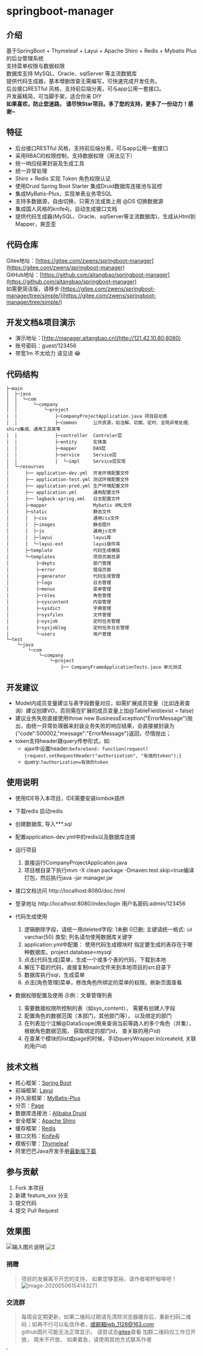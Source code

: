 # springboot-manager

## 介绍
基于SpringBoot + Thymeleaf + Layui + Apache Shiro + Redis + Mybatis Plus 的后台管理系统  
支持菜单权限与数据权限    
数据库支持 MySQL、Oracle、sqlServer 等主流数据库  
提供代码生成器，基本增删改查无需编写，可快速完成开发任务。  
后台接口RESTful 风格，支持前后端分离，可与app公用一套接口。  
开发最精简，可当脚手架，适合你来 DIY  
**如果喜欢，防止您迷路， 请尽快Star项目。多了您的支持，更多了一份动力！感谢~**

## 特征
- 后台接口RESTful 风格，支持前后端分离，可与app公用一套接口
- 采用RBAC的权限控制，支持数据权限（用法见下）
- 统一响应结果封装及生成工具
- 统一异常处理
- Shiro + Redis 实现 Token 角色权限认证
- 使用Druid Spring Boot Starter 集成Druid数据库连接池与监控
- 集成MyBatis-Plus，实现单表业务零SQL
- 支持多数据源，自由切换，只需方法或类上用 @DS 切换数据源
- 集成国人风格的knife4j，自动生成接口文档
- 提供代码生成器(MySQL、Oracle、sqlServer等主流数据库)，生成从Html到Mapper，爽歪歪  

## 代码仓库
Gitee地址：[https://gitee.com/zwens/springboot-manager](https://gitee.com/zwens/springboot-manager)   
GitHub地址：[https://github.com/aitangbao/springboot-manager](https://github.com/aitangbao/springboot-manager)  
如需更简洁版，请移步:[https://gitee.com/zwens/springboot-manager/tree/simple/](https://gitee.com/zwens/springboot-manager/tree/simple/) 

## 开发文档&项目演示
- 演示地址：[http://manager.aitangbao.cn](http://121.42.10.80:8080)
- 账号密码：guest/123456
- 带宽1m 不太给力 请见谅 :joy:

## 代码结构
```
├─main
│  ├─java
│  │  └─com
│  │      └─company
│  │          └─project
│  │              ├─CompanyProjectApplication.java 项目启动类
│  │              ├─common      公共资源，如注解、切面、定时、全局异常处理、shiro集成、通用工具类等
│  │              ├─controller  Controler层
│  │              ├─entity      实体类
│  │              ├─mapper      DAO层
│  │              ├─service     Service层
│  │              │  └─impl     Service层实现
│  └─resources
│      ├── application-dev.yml  开发环境配置文件
│      ├── application-test.yml 测试环境配置文件
│      ├── application-prod.yml 生产环境配置文件
│      ├── application.yml      通用配置文件
│      ├── logback-spring.xml   日志配置文件
│      ├─mapper                 Mybatis XML文件
│      ├─static                 静态文件
│      │  ├─css                 通用css文件
│      │  ├─images              静态图片
│      │  ├─js                  通用js文件
│      │  ├─layui               layui库
│      │  └─layui-ext           layui插件库
│      ├─template               代码生成模版
│      └─templates              项目页面目录
│          ├─depts              部门管理
│          ├─error              错误页面
│          ├─generator          代码生成管理
│          ├─logs               日志管理
│          ├─menus              菜单管理
│          ├─roles              角色管理
│          ├─syscontent         内容管理
│          ├─sysdict            字典管理
│          ├─sysfiles           文件管理
│          ├─sysjob             定时任务管理
│          ├─sysjoblog          定时任务日志管理
│          └─users              用户管理
└─test
    └─java
        └─com
            └─company
                └─project
                    ├── CompanyFrameApplicationTests.java 单元测试
```

## 开发建议
- Model内成员变量建议与表字段数量对应，如需扩展成员变量（比如连表查询）建议创建VO，否则需在扩展的成员变量上加@TableField(exist = false)
- 建议业务失败直接使用throw new BusinessException("ErrorMessage")抛出，由统一异常处理器来封装业务失败的响应结果，会直接被封装为{"code":500002,"message":"ErrorMessage"}返回，尽情抛出；
- token支持header跟query传参形式，如:
    - ajax中设置header:```beforeSend: function(request) {request.setRequestHeader("authorization", "有效的token");}```
    - query:```?authorization=有效的token ```

## 使用说明
- 使用IDE导入本项目，IDE需要安装lombok插件
- 下载redis 启动redis
- 创建数据库, 导入***.sql
- 配置application-dev.yml中的redis以及数据库连接
- 运行项目
   	1. 直接运行CompanyProjectApplication.java
	2. 项目根目录下执行mvn -X clean package -Dmaven.test.skip=true编译打包，然后执行java -jar manager.jar
- 接口文档访问 http://localhost:8080/doc.html
- 登录地址 http://localhost:8080/index/login 用户名密码:admin/123456
- 代码生成使用  
    1. 逻辑删除字段，请统一用deleted字段: 1未删 0已删; 主键请统一格式: `id` varchar(50) 类型; 列名请勿使用数据库关键字
    2. application.yml中配置： 使用代码生成模块时 指定要生成的表存在于哪种数据库。project.database=mysql  
    3. 点击[代码生成]菜单，生成一个或多个表的代码，下载到本地  
    4. 解压下载的代码，直接复制main文件夹到本地项目的src目录下  
    5. 数据库执行sql，生成菜单
	6. 点击[角色管理]菜单，修改角色所绑定的菜单的权限，刷新页面查看
	
- 数据权限配置及使用 示例：文章管理列表
    1. 需要数据权限所控制的表（如sys_content）， 需要有创建人字段
    2. 配置角色的数据范围（本部门，其他部门等）， 以及绑定的部门
    3. 在列表加个注解@DataScope(用来查询当前等路人的多个角色（并集）， 根据角色数据范围， 获取绑定的部门id， 查关联的用户id)
    4. 在查某个模块的list或page的时候，手动queryWrapper.in(createId, 关联的用户id)
	


## 技术文档
* 核心框架：[Spring Boot](https://spring.io/projects/spring-boot)
* 前端框架: [Layui](https://www.layui.com/)
* 持久层框架：[MyBatis-Plus](https://mybatis.plus)
* 分页：[Page](https://mybatis.plus/guide/page.html)
* 数据库连接池：[Alibaba Druid](https://github.com/alibaba/druid/)
* 安全框架：[Apache Shiro](http://shiro.apache.org/)
* 缓存框架：[Redis](https://redis.io/)
* 接口文档：[Knife4j](https://doc.xiaominfo.com/)
* 模板引擎：[Thymeleaf](https://www.thymeleaf.org/)
* 阿里巴巴Java开发手册[最新版下载](https://github.com/alibaba/p3c)

## 参与贡献
1. Fork 本项目
2. 新建 feature_xxx 分支
3. 提交代码
4. 提交 Pull Request
	
## **效果图**
![输入图片说明](https://images.gitee.com/uploads/images/2020/0929/142027_57d18746_997722.png "home1.png")
![2](https://images.gitee.com/uploads/images/2020/0521/110629_7526055a_997722.png)

### 捐赠
> 项目的发展离不开您的支持， 如果您够宽裕，请作者喝杯咖啡吧！
![image-20200506154143271](https://images.gitee.com/uploads/images/2020/0521/110630_6be55411_997722.png)

### 交流群
> 每周会定期更新，如果二维码过期请先清除浏览器缓存后，重新扫码二维码；如再不行可以私信作者，或邮箱lwb_1128@163.com  
> github图片可能无法正常显示， 请尝试去[gitee](https://gitee.com/zwens/springboot-manager)查看
> 加群二维码仅工作日开放， 周末不开放， 如果着急，请使用其他方式联系作者

<img width="300px" height="400px" src="https://images.gitee.com/uploads/images/2021/0226/125309_ca96cb84_997722.jpeg" alt="" style="zoom:25%;" /> 

